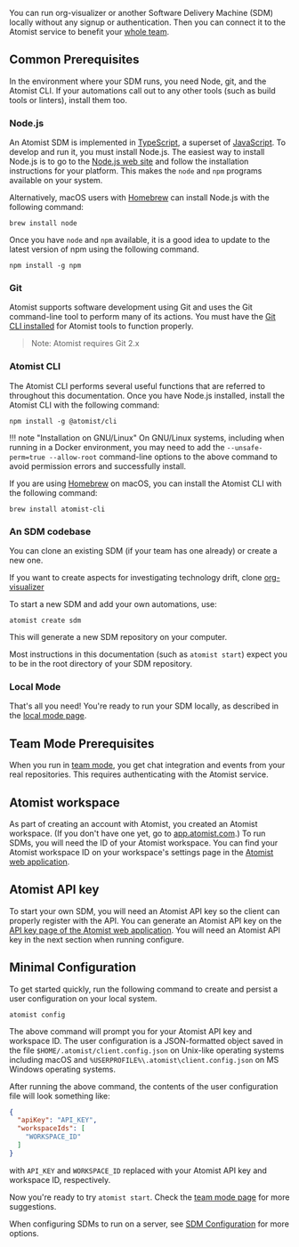 You can run org-visualizer or another Software Delivery Machine (SDM) locally without any signup or authentication. Then you can connect it to the Atomist service to benefit your [whole team][team].

## Common Prerequisites

In the environment where your SDM runs, you need Node, git, and the Atomist CLI.
If your automations call out to any other tools (such as build tools or linters), install them too.

### Node.js

An Atomist SDM is
implemented in [TypeScript][ts], a superset of [JavaScript][js].  To
develop and run it, you must install Node.js.  The easiest way to
install Node.js is to go to the [Node.js web site][node] and follow
the installation instructions for your platform.  This makes the
`node` and `npm` programs available on your system.

Alternatively, macOS users with [Homebrew][brew] can install Node.js
with the following command:

```
brew install node
```

Once you have `node` and `npm` available, it is a good idea to update
to the latest version of npm using the following command.

```
npm install -g npm
```

[ts]: https://www.typescriptlang.org/ (TypeScript)
[js]: https://developer.mozilla.org/en-US/docs/Web/JavaScript (JavaScript)
[node]: https://nodejs.org/ (Node.js)
[brew]: https://brew.sh/ (Homebrew)

### Git

Atomist supports software development using Git and uses the Git
command-line tool to perform many of its actions.  You must have the
[Git CLI installed][git-download] for Atomist tools to function
properly.

[git-download]: https://git-scm.com/downloads

> Note: Atomist requires Git 2.x

### Atomist CLI

The Atomist CLI performs several useful functions that are referred to
throughout this documentation.  Once you have Node.js installed,
install the Atomist CLI with the following command:

```
npm install -g @atomist/cli
```

!!! note "Installation on GNU/Linux"
    On GNU/Linux systems, including when running in a Docker environment,
    you may need to add the `--unsafe-perm=true --allow-root` command-line
    options to the above command to avoid permission errors and
    successfully install.

If you are using [Homebrew][brew] on macOS, you can install the
Atomist CLI with the following command:

```
brew install atomist-cli
```

[brew]: https://brew.sh/ (Homebrew - The missing package manager for macOS)


[team]: team.md (Atomist SDM Team Mode)
[quick-start]: ../quick-start.md (Developer Quick Start)
[getting-started]: ../user/index.md (Atomist - Getting Started)

### An SDM codebase

You can clone an existing SDM (if your team has one already) or create a new one.

If you want to create aspects for 
investigating technology drift, clone [org-visualizer][org-viz-github]

[org-viz-github]: https://github.com/atomist/org-visualizer (Org Visualizer on GitHub)

To start a new SDM and add your own automations, use:

`atomist create sdm`

This will generate a new SDM repository on your computer.

Most instructions in this documentation (such as `atomist start`) expect you to be in the root directory
of your SDM repository.

### Local Mode

That's all you need! You're ready to run your SDM locally, as described in the [local mode page][local].

[local]: local.md (LocalMode)

## Team Mode Prerequisites

When you run in [team mode][team], you get chat integration and events from your real repositories. This
requires authenticating with the Atomist service. 

## Atomist workspace

As part of creating an account with Atomist, you created an Atomist
workspace. (If you don't have one yet, go to [app.atomist.com](https://app.atomist.com).) To run SDMs, you will need
the ID of your Atomist workspace.  You can find your Atomist workspace
ID on your workspace's settings page in the [Atomist web
application][atomist-app].

[atomist-app]: https://app.atomist.com/ (Atomist Web App)


## Atomist API key

To start your own SDM, you will need an
Atomist API key so the client can properly register with the API.  You
can generate an Atomist API key on the [API key page of the Atomist
web application][app-api-key].  You will need an Atomist API key in
the next section when running configure.

[app-api-key]: https://app.atomist.com/apiKeys (Atomist API Key)

## Minimal Configuration

To get started quickly, run the following command to create and persist a user configuration
on your local system.

```
atomist config
```

The above command will prompt you for your Atomist API key and
workspace ID.  The user configuration is a JSON-formatted object saved
in the file `$HOME/.atomist/client.config.json` on Unix-like operating
systems including macOS and
`%USERPROFILE%\.atomist\client.config.json` on MS Windows operating
systems.

After running the above command, the contents of the user
configuration file will look something like:

```json
{
  "apiKey": "API_KEY",
  "workspaceIds": [
    "WORKSPACE_ID"
  ]
}
```

with `API_KEY` and `WORKSPACE_ID` replaced with your Atomist API key
and workspace ID, respectively.

Now you're ready to try `atomist start`. Check the [team mode page][team] for more suggestions.

When configuring SDMs to run on a server, see [SDM Configuration](config.md) for more options.

